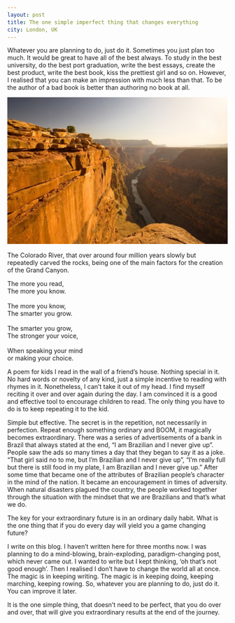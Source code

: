```yaml
---
layout: post
title: The one simple imperfect thing that changes everything
city: London, UK
---
```


Whatever you are planning to do, just do it. Sometimes you just plan too much. It would be great to have all of the best always. To study in the best university, do the best port graduation, write the best essays, create the best product, write the best book, kiss the prettiest girl and so on. However, I realised that you can make an impression with much less than that. To be the author of a bad book is better than authoring no book at all.

![The Colorado River](/images/2013-08-03-river.jpg)

The Colorado River, that over around four million years slowly but repeatedly carved the rocks, being one of the main factors for the creation of the Grand Canyon.

<p style="text-align: center;">

The more you read,<br>
The more you know.<br>
<br>
The more you know,<br>
The smarter you grow.<br>
<br>
The smarter you grow,<br>
The stronger your voice,<br>
<br>
When speaking your mind<br>
or making your choice.
</p>

A poem for kids I read in the wall of a friend’s house. Nothing special in it. No hard words or novelty of any kind, just a simple incentive to reading with rhymes in it. Nonetheless, I can’t take it out of my head. I find myself reciting it over and over again during the day. I am convinced it is a good and effective tool to encourage children to read. The only thing you have to do is to keep repeating it to the kid.

Simple but effective. The secret is in the repetition, not necessarily in perfection. Repeat enough something ordinary and BOOM, it magically becomes extraordinary. There was a series of advertisements of a bank in Brazil that always stated at the end, “I am Brazilian and I never give up”. People saw the ads so many times a day that they began to say it as a joke. “That girl said no to me, but I’m Brazilian and I never give up”, “I’m really full but there is still food in my plate, I am Brazilian and I never give up.” After some time that became one of the attributes of Brazilian people’s character in the mind of the nation. It became an encouragement in times of adversity. When natural disasters plagued the country, the people worked together through the situation with the mindset that we are Brazilians and that’s what we do.

The key for your extraordinary future is in an ordinary daily habit. What is the one thing that if you do every day will yield you a game changing future?

I write on this blog. I haven’t written here for three months now. I was planning to do a mind-blowing, brain-exploding, paradigm-changing post, which never came out. I wanted to write but I kept thinking, ‘oh that’s not good enough’. Then I realised I don’t have to change the world all at once. The magic is in keeping writing. The magic is in keeping doing, keeping marching, keeping rowing. So, whatever you are planning to do, just do it. You can improve it later.

It is the one simple thing, that doesn’t need to be perfect, that you do over and over, that will give you extraordinary results at the end of the journey.
